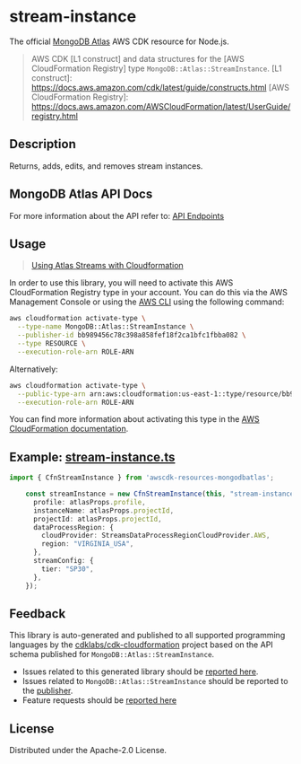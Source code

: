 # stream-instance

The official [MongoDB Atlas](https://www.mongodb.com/) AWS CDK resource for Node.js.

> AWS CDK [L1 construct] and data structures for the [AWS CloudFormation Registry] type `MongoDB::Atlas::StreamInstance`.
[L1 construct]: https://docs.aws.amazon.com/cdk/latest/guide/constructs.html
[AWS CloudFormation Registry]: https://docs.aws.amazon.com/AWSCloudFormation/latest/UserGuide/registry.html

## Description

Returns, adds, edits, and removes stream instances.

## MongoDB Atlas API Docs

For more information about the API refer to: [API Endpoints](https://www.mongodb.com/docs/atlas/reference/api-resources-spec/v2/#tag/Streams)

## Usage

> [Using Atlas Streams with Cloudformation](https://github.com/mongodb/mongodbatlas-cloudformation-resources/blob/master/examples/atlas-streams/README.md)

In order to use this library, you will need to activate this AWS CloudFormation Registry type in your account. You can do this via the AWS Management Console or using the [AWS CLI](https://aws.amazon.com/cli/) using the following command:

```sh
aws cloudformation activate-type \
  --type-name MongoDB::Atlas::StreamInstance \
  --publisher-id bb989456c78c398a858fef18f2ca1bfc1fbba082 \
  --type RESOURCE \
  --execution-role-arn ROLE-ARN
```

Alternatively:

```sh
aws cloudformation activate-type \
  --public-type-arn arn:aws:cloudformation:us-east-1::type/resource/bb989456c78c398a858fef18f2ca1bfc1fbba082/MongoDB-Atlas-StreamInstance \
  --execution-role-arn ROLE-ARN
```

You can find more information about activating this type in the [AWS CloudFormation documentation](https://docs.aws.amazon.com/AWSCloudFormation/latest/UserGuide/registry-public.html).

## Example: [stream-instance.ts](../../../examples/l1-resources/stream-instance.ts)
```ts
import { CfnStreamInstance } from 'awscdk-resources-mongodbatlas';

    const streamInstance = new CfnStreamInstance(this, "stream-instance-testing-stack", {
      profile: atlasProps.profile,
      instanceName: atlasProps.projectId,
      projectId: atlasProps.projectId,
      dataProcessRegion: {
        cloudProvider: StreamsDataProcessRegionCloudProvider.AWS,
        region: "VIRGINIA_USA",
      },
      streamConfig: {
        tier: "SP30",
      },
    });
```

## Feedback

This library is auto-generated and published to all supported programming languages by the [cdklabs/cdk-cloudformation] project based on the API schema published for `MongoDB::Atlas::StreamInstance`.

* Issues related to this generated library should be [reported here](https://github.com/cdklabs/cdk-cloudformation/issues/new?title=Issue+with+%40cdk-cloudformation%2Fmongodb-atlas-stream-instance+v1.0.0).
* Issues related to `MongoDB::Atlas::StreamInstance` should be reported to the [publisher](https://github.com/mongodb/mongodbatlas-cloudformation-resources/issues).
* Feature requests should be [reported here](https://feedback.mongodb.com/forums/924145-atlas?category_id=392596)

[cdklabs/cdk-cloudformation]: https://github.com/cdklabs/cdk-cloudformation

## License

Distributed under the Apache-2.0 License.